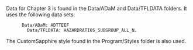 Data for Chapter 3 is found in the Data/ADaM and Data/TFLDATA folders. It uses the following data sets:

		  Data/ADaM: ADTTEEF
      		Data/TFLDATA: HAZARDRATIOS_SUBGROUP_ALL_N.


The CustomSapphire style found in the Program/Styles folder is also used.

